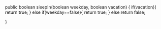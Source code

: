 public boolean sleepIn(boolean weekday, boolean vacation) {
if(vacation){
return true;
}
else if(weekday==false){
return true;
}
else return false;

}
